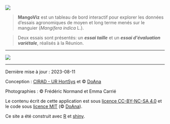 <p class="center">
  <span>
    <img src="mangoviz-logo.png" id="logo"> 
  </span>
</p>

> **MangoViz** est un tableau de bord interactif pour explorer les données d’essais agronomiques de moyen et long terme menés sur le manguier (*Mangifera indica* L.).

> Deux essais sont présentés: un ***essai taille*** et un ***essai d'évaluation variétale***, réalisés à la Réunion.


***

<p class="center">
  <span>
    <img src="bande_illustrations.png" class="inbox-img">
   </span>
</p>


***



Dernière mise à jour : 2023-08-11



Conception : <a href="https://ur-hortsys.cirad.fr/" target="_blank">CIRAD - UR HortSys</a>  et © <a href="https://doana-r.com" target="_blank">DoAna</a>

Photographies : © Frédéric Normand et Emma Carrié

Le contenu écrit de cette application est sous <a href="https://creativecommons.org/licenses/by-nc-sa/4.0/" target="_blank">licence CC-BY-NC-SA 4.0</a> et le code sous <a href="https://mit-license.org/" target="_blank">licence MIT</a> (© <a href="https://doana-r.com" target="_blank">DoAna</a>).

Ce site a été construit avec <a href="https://www.r-project.org/" target="_blank">R</a> et <a href="https://shiny.rstudio.com/" target="_blank">shiny</a>.

<!--Code source : https://gitlab.com/cirad-apps/mangoviz-->




